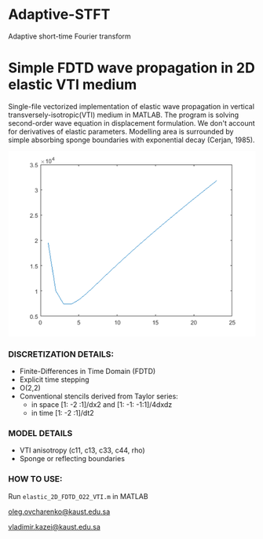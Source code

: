 # Adaptive-STFT
Adaptive short-time Fourier transform


# **Simple FDTD wave propagation in 2D elastic VTI medium**

Single-file vectorized implementation of elastic wave propagation in vertical transversely-isotropic(VTI) medium in MATLAB. The program is solving second-order wave equation in displacement formulation. We don't account for derivatives of elastic parameters. Modelling area is surrounded by simple absorbing sponge boundaries with exponential decay (Cerjan, 1985). 

![Wavefield example](img/cf.png)

### **DISCRETIZATION DETAILS**:
* Finite-Differences in Time Domain (FDTD)
* Explicit time stepping
* O(2,2)
* Conventional stencils derived from Taylor series: 
    * in space [1: -2 :1]/dx2 and [1: -1: -1:1]/4dxdz
    * in time [1: -2 :1]/dt2

### **MODEL DETAILS**
* VTI anisotropy (c11, c13, c33, c44, rho)
* Sponge or reflecting boundaries

### **HOW TO USE**: 
Run `elastic_2D_FDTD_O22_VTI.m` in MATLAB

oleg.ovcharenko@kaust.edu.sa

vladimir.kazei@kaust.edu.sa
